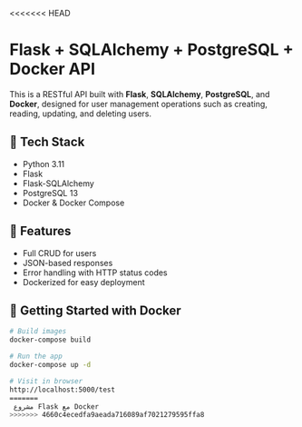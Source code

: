 <<<<<<< HEAD
# Flask + SQLAlchemy + PostgreSQL + Docker API

This is a RESTful API built with **Flask**, **SQLAlchemy**, **PostgreSQL**, and **Docker**, designed for user management operations such as creating, reading, updating, and deleting users.

## 🔧 Tech Stack

- Python 3.11
- Flask
- Flask-SQLAlchemy
- PostgreSQL 13
- Docker & Docker Compose

## 🚀 Features

- Full CRUD for users
- JSON-based responses
- Error handling with HTTP status codes
- Dockerized for easy deployment

## 🐳 Getting Started with Docker

```bash
# Build images
docker-compose build

# Run the app
docker-compose up -d

# Visit in browser
http://localhost:5000/test
=======
 مشروع Flask مع Docker
>>>>>>> 4660c4ecedfa9aeada716089af7021279595ffa8

